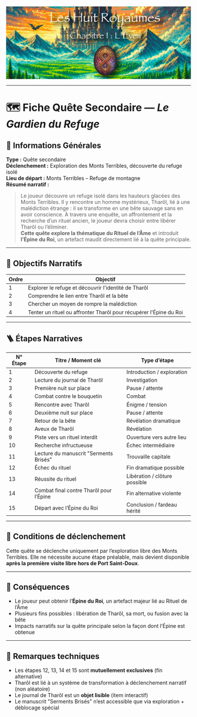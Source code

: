 ![Cover](https://raw.githubusercontent.com/nicolasvauchenet/eightrealms-awakening/refs/heads/main/assets/img/core/cover_documentation.png)

---

# 🗺️ Fiche Quête Secondaire — *Le Gardien du Refuge*

## 🧾 Informations Générales

**Type :** Quête secondaire  
**Déclenchement :** Exploration des Monts Terribles, découverte du refuge isolé  
**Lieu de départ :** Monts Terribles – Refuge de montagne  
**Résumé narratif :**
> Le joueur découvre un refuge isolé dans les hauteurs glacées des Monts Terribles. Il y rencontre un homme mystérieux,
> Tharôl, lié à une malédiction étrange : il se transforme en une bête sauvage sans en avoir conscience. À travers une
> enquête, un affrontement et la recherche d’un rituel ancien, le joueur devra choisir entre libérer Tharôl ou
> l’éliminer.  
> **Cette quête explore la thématique du Rituel de l’Âme** et introduit **l’Épine du Roi**, un artefact maudit
> directement lié à la quête principale.

---

## 🎯 Objectifs Narratifs

| Ordre | Objectif                                                           |
|-------|--------------------------------------------------------------------|
| 1     | Explorer le refuge et découvrir l'identité de Tharôl               |
| 2     | Comprendre le lien entre Tharôl et la bête                         |
| 3     | Chercher un moyen de rompre la malédiction                         |
| 4     | Tenter un rituel ou affronter Tharôl pour récupérer l'Épine du Roi |

---

## 🪜 Étapes Narratives

| N° Étape | Titre / Moment clé                      | Type d’étape                  |
|----------|-----------------------------------------|-------------------------------|
| 1        | Découverte du refuge                    | Introduction / exploration    |
| 2        | Lecture du journal de Tharôl            | Investigation                 |
| 3        | Première nuit sur place                 | Pause / attente               |
| 4        | Combat contre le bouquetin              | Combat                        |
| 5        | Rencontre avec Tharôl                   | Énigme / tension              |
| 6        | Deuxième nuit sur place                 | Pause / attente               |
| 7        | Retour de la bête                       | Révélation dramatique         |
| 8        | Aveux de Tharôl                         | Révélation                    |
| 9        | Piste vers un rituel interdit           | Ouverture vers autre lieu     |
| 10       | Recherche infructueuse                  | Échec intermédiaire           |
| 11       | Lecture du manuscrit "Serments Brisés"  | Trouvaille capitale           |
| 12       | Échec du rituel                         | Fin dramatique possible       |
| 13       | Réussite du rituel                      | Libération / clôture possible |
| 14       | Combat final contre Tharôl pour l’Épine | Fin alternative violente      |
| 15       | Départ avec l’Épine du Roi              | Conclusion / fardeau hérité   |

---

## 🔐 Conditions de déclenchement

Cette quête se déclenche uniquement par l’exploration libre des Monts Terribles. Elle ne nécessite aucune étape
préalable,
mais devient disponible **après la première visite libre hors de Port Saint-Doux**.

---

## 🎁 Conséquences

- Le joueur peut obtenir l’**Épine du Roi**, un artefact majeur lié au Rituel de l’Âme
- Plusieurs fins possibles : libération de Tharôl, sa mort, ou fusion avec la bête
- Impacts narratifs sur la quête principale selon la façon dont l’Épine est obtenue

---

## 🧪 Remarques techniques

- Les étapes 12, 13, 14 et 15 sont **mutuellement exclusives** (fin alternative)
- Tharôl est lié à un système de transformation à déclenchement narratif (non aléatoire)
- Le journal de Tharôl est un **objet lisible** (item interactif)
- Le manuscrit "Serments Brisés" n’est accessible que via exploration + déblocage spécial
